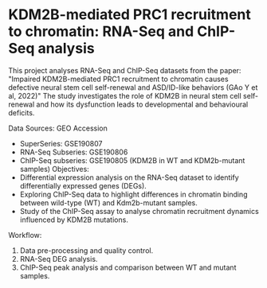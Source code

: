 # KDM2B-mediated PRC1 recruitment to chromatin: RNA-Seq and ChIP-Seq analysis
This project analyses RNA-Seq and ChIP-Seq datasets from the paper: "Impaired KDM2B-mediated PRC1 recruitment to chromatin causes defective neural stem cell self-renewal and ASD/ID-like behaviors (GAo Y et al, 2022)"
The study investigates the role of KDM2B in neural stem cell self-renewal and how its dysfunction leads to developmental and behavioural deficits.

Data Sources:
GEO Accession 
- SuperSeries: GSE190807
- RNA-Seq Subseries: GSE190806
- ChIP-Seq subseries: GSE190805 (KDM2B in WT and KDM2b-mutant samples)
Objectives:
- Differential expression analysis on the RNA-Seq dataset to identify differentially expressed genes (DEGs).
- Exploring ChIP-Seq data to highlight differences in chromatin binding between wild-type (WT) and Kdm2b-mutant samples.
- Study of the ChIP-Seq assay to analyse chromatin recruitment dynamics influenced by KDM2B mutations.

Workflow:
1) Data pre-processing and quality control.
2) RNA-Seq DEG analysis.
3) ChIP-Seq peak analysis and comparison between WT and mutant samples.

